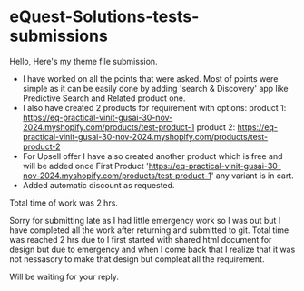 # eQuest-Solutions-tests-submissions

Hello, Here's my theme file submission. 
- I have worked on all the points that were asked. Most of points were simple as it can be easily done by adding 'search & Discovery' app like Predictive Search and Related product one.
- I also have created 2 products for requirement with options:
    product 1: https://eq-practical-vinit-gusai-30-nov-2024.myshopify.com/products/test-product-1
    product 2: https://eq-practical-vinit-gusai-30-nov-2024.myshopify.com/products/test-product-2
- For Upsell offer I have also created another product which is free and will be added once First Product 'https://eq-practical-vinit-gusai-30-nov-2024.myshopify.com/products/test-product-1' any variant is in cart.
- Added automatic discount as requested.


Total time of work was 2 hrs.

Sorry for submitting late as I had little emergency work so I was out but I have completed all the work after returning and submitted to git. Total time was reached 2 hrs due to I first started with shared html document for design but due to emergency and when I come back that I realize that it was not nessasory to make that design but compleat all the requirement.

Will be waiting for your reply.